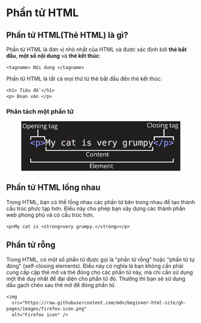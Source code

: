 # Phần tử HTML

## Phần tử HTML(Thẻ HTML) là gì? <a href="#phan-tu-html-la-gi" id="phan-tu-html-la-gi"></a>

Phần tử HTML là đơn vị nhỏ nhất của HTML và được xác định bởi **thẻ bắt đầu**, **một số nội dung** và **thẻ kết thúc**:

```markup
<tagname> Nội dung </tagname>
```

Phần tử HTML là tất cả mọi thứ từ thẻ bắt đầu đến thẻ kết thúc:

```markup
<h1> Tiêu đề </h1>
<p> Đoạn văn </p>‌
```

### Phân tách một phần tử

<figure><img src="../.gitbook/assets/image (5).png" alt=""><figcaption></figcaption></figure>

## Phần tử HTML lồng nhau

Trong HTML, bạn có thể lồng nhau các phần tử bên trong nhau để tạo thành cấu trúc phức tạp hơn. Điều này cho phép bạn xây dựng các thành phần web phong phú và có cấu trúc hơn.

```markup
<p>My cat is <strong>very grumpy.</strong></p>
```

## Phần tử rỗng

Trong HTML, có một số phần tử được gọi là "phần tử rỗng" hoặc "phần tử tự đóng" (self-closing elements). Điều này có nghĩa là bạn không cần phải cung cấp cặp thẻ mở và thẻ đóng cho các phần tử này, mà chỉ cần sử dụng một thẻ duy nhất để đại diện cho phần tử đó. Thường thì bạn sẽ sử dụng dấu gạch chéo sau thẻ mở để đóng phần tử.

```markup
<img
  src="https://raw.githubusercontent.com/mdn/beginner-html-site/gh-pages/images/firefox-icon.png"
  alt="Firefox icon" />
```

